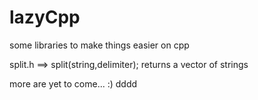 # lazyCpp
some libraries to make things easier on cpp

split.h ==> split(string,delimiter); returns a vector of strings  


more are yet to come... :)
dddd

